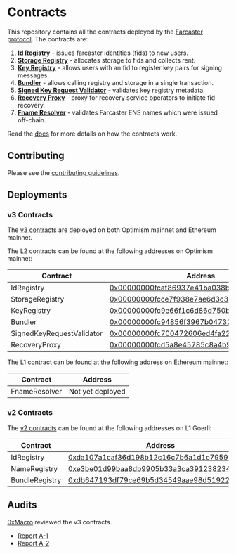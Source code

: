 # Contracts

This repository contains all the contracts deployed by the [Farcaster protocol](https://github.com/farcasterxyz/protocol). The contracts are:

1. **[Id Registry](./src/IdRegistry.sol)** - issues farcaster identities (fids) to new users.
2. **[Storage Registry](./src/StorageRegistry.sol)** - allocates storage to fids and collects rent.
3. **[Key Registry](./src/KeyRegistry.sol)** - allows users with an fid to register key pairs for signing messages.
4. **[Bundler](./src/Bundler.sol)** - allows calling registry and storage in a single transaction.
5. **[Signed Key Request Validator](./src/validators/SignedKeyRequestValidator.sol)** - validates key registry metadata.
6. **[Recovery Proxy](./src/RecoveryProxy.sol)** - proxy for recovery service operators to initiate fid recovery.
7. **[Fname Resolver](./src/FnameResolver.sol)** - validates Farcaster ENS names which were issued off-chain.

Read the [docs](docs/docs.md) for more details on how the contracts work.

## Contributing

Please see the [contributing guidelines](CONTRIBUTING.md).

## Deployments

### v3 Contracts

The [v3 contracts](https://github.com/farcasterxyz/contracts/releases/tag/v3.0.0) are deployed on both Optimism mainnet and Ethereum mainnet.

The L2 contracts can be found at the following addresses on Optimism mainnet:

| Contract                  | Address                                                                                                                          |
| ------------------------- | -------------------------------------------------------------------------------------------------------------------------------- |
| IdRegistry                | [0x00000000fcaf86937e41ba038b4fa40baa4b780a](https://optimistic.etherscan.io/address/0x00000000fcaf86937e41ba038b4fa40baa4b780a) |
| StorageRegistry           | [0x00000000fcce7f938e7ae6d3c335bd6a1a7c593d](https://optimistic.etherscan.io/address/0x00000000fcce7f938e7ae6d3c335bd6a1a7c593d) |
| KeyRegistry               | [0x00000000fc9e66f1c6d86d750b4af47ff0cc343d](https://optimistic.etherscan.io/address/0x00000000fc9e66f1c6d86d750b4af47ff0cc343d) |
| Bundler                   | [0x00000000fc94856f3967b047325f88d47bc225d0](https://optimistic.etherscan.io/address/0x00000000fc94856f3967b047325f88d47bc225d0) |
| SignedKeyRequestValidator | [0x00000000fc700472606ed4fa22623acf62c60553](https://optimistic.etherscan.io/address/0x00000000fc700472606ed4fa22623acf62c60553) |
| RecoveryProxy             | [0x00000000fcd5a8e45785c8a4b9a718c9348e4f18](https://optimistic.etherscan.io/address/0x00000000fcd5a8e45785c8a4b9a718c9348e4f18) |

The L1 contract can be found at the following address on Ethereum mainnet:

| Contract                  | Address                                                                                                                          |
| ------------------------- | -------------------------------------------------------------------------------------------------------------------------------- |
| FnameResolver             | Not yet deployed                                                                                                                 |

### v2 Contracts

The [v2 contracts](https://github.com/farcasterxyz/contracts/releases/tag/v2.0.0) can be found at the following addresses on L1 Goerli:

| Contract       | Address                                                                                                                      |
| -------------- | ---------------------------------------------------------------------------------------------------------------------------- |
| IdRegistry     | [0xda107a1caf36d198b12c16c7b6a1d1c795978c42](https://goerli.etherscan.io/address/0xda107a1caf36d198b12c16c7b6a1d1c795978c42) |
| NameRegistry   | [0xe3be01d99baa8db9905b33a3ca391238234b79d1](https://goerli.etherscan.io/address/0xe3be01d99baa8db9905b33a3ca391238234b79d1) |
| BundleRegistry | [0xdb647193df79ce69b5d34549aae98d519223f682](https://goerli.etherscan.io/address/0xdb647193df79ce69b5d34549aae98d519223f682) |

## Audits

[0xMacro](https://0xmacro.com/) reviewed the v3 contracts.
- [Report A-1](https://0xmacro.com/library/audits/farcaster-1.html)
- [Report A-2](https://0xmacro.com/library/audits/farcaster-2.html)

